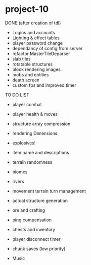 # project-10

DONE (after creation of tdl)
- Logins and accounts
- Lighting & effect tables
- player password change
- dependancy of config from server
- refactor MasterTileDeparser
- slab tiles
- rotatable structures
- block rendering images
- mobs and entities
- death screen
- custom fps and improved timer


TO DO LIST


- player combat
- player health & moves
- structure array compression
- rendering Dimensions
- explosives!
- item name and descriptions

- terrain randomness

- biomes
- rivers
- movement terrain turn management

- actual structure generation
- ore and crafting

- ping compensation

- chests and inventory


- player disconnect timer
- chunk saves (low priority)

- Music






